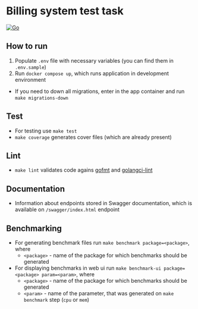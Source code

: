 # Billing system test task

[![Go](https://github.com/vsokoltsov/billing_system_test_task_go/actions/workflows/go.yml/badge.svg?branch=main)](https://github.com/vsokoltsov/billing_system_test_task_go/actions/workflows/go.yml)

## How to run

1. Populate `.env` file with necessary variables (you can find them in `.env.sample`)
2. Run `docker compose up`, which runs application in development environment

* If you need to down all migrations, enter in the app container and run `make migrations-down`

## Test

* For testing use `make test`
* `make coverage` generates cover files (which are already present)

## Lint

* `make lint` validates code agains [gofmt](https://pkg.go.dev/cmd/gofmt) and [golangci-lint](https://github.com/golangci/golangci-lint)

## Documentation

* Information about endpoints stored in Swagger documentation, which is available on `/swagger/index.html` endpoint

## Benchmarking

* For generating benchmark files run `make benchmark package=<package>`, where 
    * `<package>` - name of the package for which benchmarks should be generated
* For displaying benchmarks in web ui run `make benchmark-ui package=<package> param=<param>`, where 
  * `<package>` - name of the package for which benchmarks should be generated
  * `<param>` - name of the parameter, that was generated on `make benchmark` step (`cpu` or `mem`)